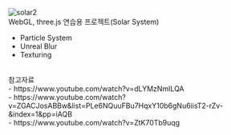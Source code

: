 ![solar2](https://github.com/km841/MySolarSystem/assets/56809638/6391ca07-9ab6-438d-a6a9-444812637c5a)<br/>
WebGL, three.js 연습용 프로젝트(Solar System)<br/>
- Particle System<br/>
- Unreal Blur<br/>
- Texturing<br/>

<br/>
참고자료<br/>
- https://www.youtube.com/watch?v=dLYMzNmILQA<br/>
- https://www.youtube.com/watch?v=ZGACJosABBw&list=PLe6NQuuFBu7HqxY10b6gNu6iisT2-rZv-&index=1&pp=iAQB <br/>
- https://www.youtube.com/watch?v=ZtK70Tb9uqg <br/>
